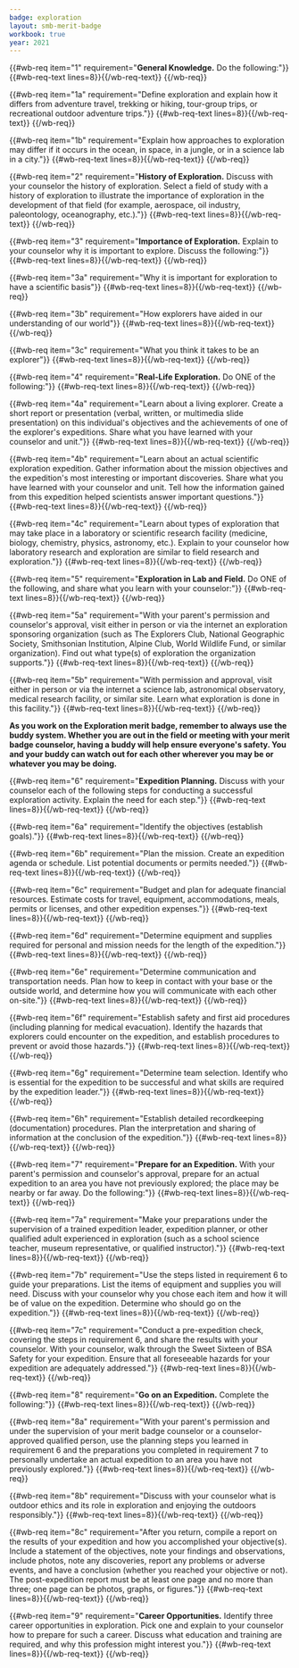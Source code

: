 ```yaml
---
badge: exploration
layout: smb-merit-badge
workbook: true
year: 2021
---
```



{{#wb-req item="1" requirement="**General Knowledge.** Do the following:"}}
{{#wb-req-text lines=8}}{{/wb-req-text}}
{{/wb-req}}

{{#wb-req item="1a" requirement="Define exploration and explain how it differs from adventure travel, trekking or hiking, tour-group trips, or recreational outdoor adventure trips."}}
{{#wb-req-text lines=8}}{{/wb-req-text}}
{{/wb-req}}

{{#wb-req item="1b" requirement="Explain how approaches to exploration may differ if it occurs in the ocean, in space, in a jungle, or in a science lab in a city."}}
{{#wb-req-text lines=8}}{{/wb-req-text}}
{{/wb-req}}

{{#wb-req item="2" requirement="**History of Exploration.** Discuss with your counselor the history of exploration. Select a field of study with a history of exploration to illustrate the importance of exploration in the development of that field (for example, aerospace, oil industry, paleontology, oceanography, etc.)."}}
{{#wb-req-text lines=8}}{{/wb-req-text}}
{{/wb-req}}

{{#wb-req item="3" requirement="**Importance of Exploration.** Explain to your counselor why it is important to explore. Discuss the following:"}}
{{#wb-req-text lines=8}}{{/wb-req-text}}
{{/wb-req}}

{{#wb-req item="3a" requirement="Why it is important for exploration to have a scientific basis"}}
{{#wb-req-text lines=8}}{{/wb-req-text}}
{{/wb-req}}

{{#wb-req item="3b" requirement="How explorers have aided in our understanding of our world"}}
{{#wb-req-text lines=8}}{{/wb-req-text}}
{{/wb-req}}

{{#wb-req item="3c" requirement="What you think it takes to be an explorer"}}
{{#wb-req-text lines=8}}{{/wb-req-text}}
{{/wb-req}}

{{#wb-req item="4" requirement="**Real-Life Exploration.** Do ONE of the following:"}}
{{#wb-req-text lines=8}}{{/wb-req-text}}
{{/wb-req}}

{{#wb-req item="4a" requirement="Learn about a living explorer. Create a short report or presentation (verbal, written, or multimedia slide presentation) on this individual's objectives and the achievements of one of the explorer's expeditions. Share what you have learned with your counselor and unit."}}
{{#wb-req-text lines=8}}{{/wb-req-text}}
{{/wb-req}}

{{#wb-req item="4b" requirement="Learn about an actual scientific exploration expedition. Gather information about the mission objectives and the expedition's most interesting or important discoveries. Share what you have learned with your counselor and unit. Tell how the information gained from this expedition helped scientists answer important questions."}}
{{#wb-req-text lines=8}}{{/wb-req-text}}
{{/wb-req}}

{{#wb-req item="4c" requirement="Learn about types of exploration that may take place in a laboratory or scientific research facility (medicine, biology, chemistry, physics, astronomy, etc.). Explain to your counselor how laboratory research and exploration are similar to field research and exploration."}}
{{#wb-req-text lines=8}}{{/wb-req-text}}
{{/wb-req}}

{{#wb-req item="5" requirement="**Exploration in Lab and Field.** Do ONE of the following, and share what you learn with your counselor:"}}
{{#wb-req-text lines=8}}{{/wb-req-text}}
{{/wb-req}}

{{#wb-req item="5a" requirement="With your parent's permission and counselor's approval, visit either in person or via the internet an exploration sponsoring organization (such as The Explorers Club, National Geographic Society, Smithsonian Institution, Alpine Club, World Wildlife Fund, or similar organization). Find out what type(s) of exploration the organization supports."}}
{{#wb-req-text lines=8}}{{/wb-req-text}}
{{/wb-req}}

{{#wb-req item="5b" requirement="With permission and approval, visit either in person or via the internet a science lab, astronomical observatory, medical research facility, or similar site. Learn what exploration is done in this facility."}}
{{#wb-req-text lines=8}}{{/wb-req-text}}
{{/wb-req}}

**As you work on the Exploration merit badge, remember to always use the buddy system. Whether you are out in the field or meeting with your merit badge counselor, having a buddy will help ensure everyone's safety. You and your buddy can watch out for each other wherever you may be or whatever you may be doing.**

{{#wb-req item="6" requirement="**Expedition Planning.** Discuss with your counselor each of the following steps for conducting a successful exploration activity. Explain the need for each step."}}
{{#wb-req-text lines=8}}{{/wb-req-text}}
{{/wb-req}}

{{#wb-req item="6a" requirement="Identify the objectives (establish goals)."}}
{{#wb-req-text lines=8}}{{/wb-req-text}}
{{/wb-req}}

{{#wb-req item="6b" requirement="Plan the mission. Create an expedition agenda or schedule. List potential documents or permits needed."}}
{{#wb-req-text lines=8}}{{/wb-req-text}}
{{/wb-req}}

{{#wb-req item="6c" requirement="Budget and plan for adequate financial resources. Estimate costs for travel, equipment, accommodations, meals, permits or licenses, and other expedition expenses."}}
{{#wb-req-text lines=8}}{{/wb-req-text}}
{{/wb-req}}

{{#wb-req item="6d" requirement="Determine equipment and supplies required for personal and mission needs for the length of the expedition."}}
{{#wb-req-text lines=8}}{{/wb-req-text}}
{{/wb-req}}

{{#wb-req item="6e" requirement="Determine communication and transportation needs. Plan how to keep in contact with your base or the outside world, and determine how you will communicate with each other on-site."}}
{{#wb-req-text lines=8}}{{/wb-req-text}}
{{/wb-req}}

{{#wb-req item="6f" requirement="Establish safety and first aid procedures (including planning for medical evacuation). Identify the hazards that explorers could encounter on the expedition, and establish procedures to prevent or avoid those hazards."}}
{{#wb-req-text lines=8}}{{/wb-req-text}}
{{/wb-req}}

{{#wb-req item="6g" requirement="Determine team selection. Identify who is essential for the expedition to be successful and what skills are required by the expedition leader."}}
{{#wb-req-text lines=8}}{{/wb-req-text}}
{{/wb-req}}

{{#wb-req item="6h" requirement="Establish detailed recordkeeping (documentation) procedures. Plan the interpretation and sharing of information at the conclusion of the expedition."}}
{{#wb-req-text lines=8}}{{/wb-req-text}}
{{/wb-req}}

{{#wb-req item="7" requirement="**Prepare for an Expedition.** With your parent's permission and counselor's approval, prepare for an actual expedition to an area you have not previously explored; the place may be nearby or far away. Do the following:"}}
{{#wb-req-text lines=8}}{{/wb-req-text}}
{{/wb-req}}

{{#wb-req item="7a" requirement="Make your preparations under the supervision of a trained expedition leader, expedition planner, or other qualified adult experienced in exploration (such as a school science teacher, museum representative, or qualified instructor)."}}
{{#wb-req-text lines=8}}{{/wb-req-text}}
{{/wb-req}}

{{#wb-req item="7b" requirement="Use the steps listed in requirement 6 to guide your preparations. List the items of equipment and supplies you will need. Discuss with your counselor why you chose each item and how it will be of value on the expedition. Determine who should go on the expedition."}}
{{#wb-req-text lines=8}}{{/wb-req-text}}
{{/wb-req}}

{{#wb-req item="7c" requirement="Conduct a pre-expedition check, covering the steps in requirement 6, and share the results with your counselor. With your counselor, walk through the Sweet Sixteen of BSA Safety for your expedition. Ensure that all foreseeable hazards for your expedition are adequately addressed."}}
{{#wb-req-text lines=8}}{{/wb-req-text}}
{{/wb-req}}

{{#wb-req item="8" requirement="**Go on an Expedition.** Complete the following:"}}
{{#wb-req-text lines=8}}{{/wb-req-text}}
{{/wb-req}}

{{#wb-req item="8a" requirement="With your parent's permission and under the supervision of your merit badge counselor or a counselor-approved qualified person, use the planning steps you learned in requirement 6 and the preparations you completed in requirement 7 to personally undertake an actual expedition to an area you have not previously explored."}}
{{#wb-req-text lines=8}}{{/wb-req-text}}
{{/wb-req}}

{{#wb-req item="8b" requirement="Discuss with your counselor what is outdoor ethics and its role in exploration and enjoying the outdoors responsibly."}}
{{#wb-req-text lines=8}}{{/wb-req-text}}
{{/wb-req}}

{{#wb-req item="8c" requirement="After you return, compile a report on the results of your expedition and how you accomplished your objective(s). Include a statement of the objectives, note your findings and observations, include photos, note any discoveries, report any problems or adverse events, and have a conclusion (whether you reached your objective or not). The post-expedition report must be at least one page and no more than three; one page can be photos, graphs, or figures."}}
{{#wb-req-text lines=8}}{{/wb-req-text}}
{{/wb-req}}

{{#wb-req item="9" requirement="**Career Opportunities.** Identify three career opportunities in exploration. Pick one and explain to your counselor how to prepare for such a career. Discuss what education and training are required, and why this profession might interest you."}}
{{#wb-req-text lines=8}}{{/wb-req-text}}
{{/wb-req}}
